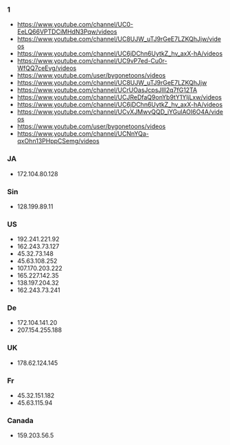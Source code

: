 ### 1
* https://www.youtube.com/channel/UC0-EeLQ66VPTDCiMHdN3Pqw/videos
* https://www.youtube.com/channel/UC8UJW_uTJ9rGeE7LZKQhJjw/videos
* https://www.youtube.com/channel/UC6jDChn6UytkZ_hv_axX-hA/videos
* https://www.youtube.com/channel/UC9vP7ed-Cu0r-WfQQ7ceEvg/videos
* https://www.youtube.com/user/bygonetoons/videos
* https://www.youtube.com/channel/UC8UJW_uTJ9rGeE7LZKQhJjw
* https://www.youtube.com/channel/UCrUOasJcpsJlll2q7fG12TA
* https://www.youtube.com/channel/UCJReDfaQ9onYb9tY1YljLxw/videos
* https://www.youtube.com/channel/UC6jDChn6UytkZ_hv_axX-hA/videos
* https://www.youtube.com/channel/UCvXJMwvQQD_iYGulAOI6O4A/videos
* https://www.youtube.com/user/bygonetoons/videos
* https://www.youtube.com/channel/UCNnYQa-qxOhn13PHppCSemg/videos

### JA

* 172.104.80.128

### Sin

* 128.199.89.11

### US

* 192.241.221.92
* 162.243.73.127
* 45.32.73.148
* 45.63.108.252
* 107.170.203.222
* 165.227.142.35
* 138.197.204.32
* 162.243.73.241

### De

* 172.104.141.20
* 207.154.255.188

### UK

* 178.62.124.145


### Fr
* 45.32.151.182
* 45.63.115.94

### Canada

* 159.203.56.5




















